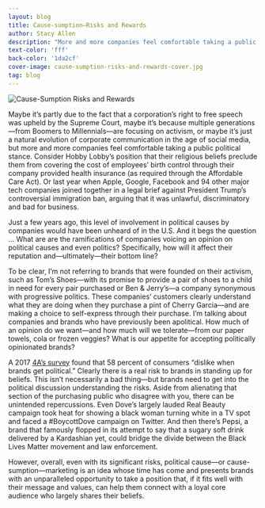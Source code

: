 ```yaml
---
layout: blog
title: Cause-sumption—Risks and Rewards
author: Stacy Allen
description: "More and more companies feel comfortable taking a public political stance."
text-color: 'fff'
back-color: '1da2cf'
cover-image: cause-sumption-risks-and-rewards-cover.jpg
tag: blog
---
```


<img data-aos="fade-up" src="/img/blog/cause-sumption-risks-and-rewards-cover.jpg"
alt="Cause-Sumption Risks and Rewards"
srcset="
/img/blog/cause-sumption-risks-and-rewards-cover-2400.jpg 2400w,
/img/blog/cause-sumption-risks-and-rewards-cover-1800.jpg 1800w,
/img/blog/cause-sumption-risks-and-rewards-cover-1200.jpg 1200w,
/img/blog/cause-sumption-risks-and-rewards-cover-900.jpg 900w,
/img/blog/cause-sumption-risks-and-rewards-cover-600.jpg 600w,
/img/blog/cause-sumption-risks-and-rewards-cover-400.jpg 400w" />

Maybe it’s partly due to the fact that a corporation’s right to free speech was upheld by the Supreme Court, maybe it’s because multiple generations—from Boomers to Millennials—are focusing on activism, or maybe it’s just a natural evolution of corporate communication in the age of social media, but more and more companies feel comfortable taking a public political stance. Consider Hobby Lobby’s position that their religious beliefs preclude them from covering the cost of employees’ birth control through their company provided health insurance (as required through the Affordable Care Act). Or last year when Apple, Google, Facebook and 94 other major tech companies joined together in a legal brief against President Trump’s controversial immigration ban, arguing that it was unlawful, discriminatory and bad for business. 

Just a few years ago, this level of involvement in political causes by companies would have been unheard of in the U.S. And it begs the question … What are are the ramifications of companies voicing an opinion on political causes and even politics? Specifically, how will it affect their reputation and—ultimately—their bottom line? 

To be clear, I’m not referring to brands that were founded on their activism, such as Tom’s Shoes—with its promise to provide a pair of shoes to a child in need for every pair purchased or Ben & Jerry’s—a company synonymous with progressive politics. These companies’ customers clearly understand what they are doing when they purchase a pint of Cherry Garcia—and are making a choice to self-express through their purchase. I’m talking about companies and brands who have previously been apolitical. How much of an opinion do we want—and how much will we tolerate—from our paper towels, cola or frozen veggies? What is our appetite for accepting politically opinionated brands? 

A 2017 [4A’s survey](https://www.aaaa.org/new-4as-survey-finds-majority-consumers-dislike-brands-get-political/) found that 58 percent of consumers “dislike when brands get political.” Clearly there is a real risk to brands in standing up for beliefs. This isn’t necessarily a bad thing—but brands need to get into the political discussion understanding the risks. Aside from alienating that section of the purchasing public who disagree with you, there can be unintended repercussions. Even Dove’s largely lauded Real Beauty campaign took heat for showing a black woman turning white in a TV spot and faced a #BoycottDove campaign on Twitter. And then there’s Pepsi, a brand that famously flopped in its attempt to say that a sugary soft drink delivered by a Kardashian yet, could bridge the divide between the Black Lives Matter movement and law enforcement. 

However, overall, even with its significant risks, political cause—or cause-sumption—marketing is an idea whose time has come and presents brands with an unparalleled opportunity to take a position that, if it fits well with their message and values, can help them connect with a loyal core audience who largely shares their beliefs.